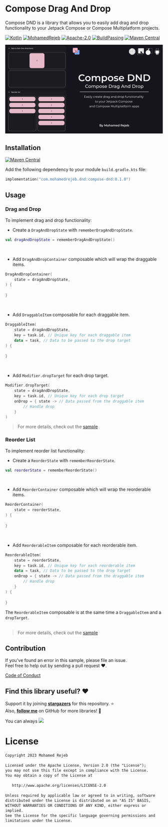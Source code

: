 # Compose Drag And Drop

Compose DND is a library that allows you to easily add drag and drop functionality to your Jetpack Compose or Compose Multiplatform projects.


[![Kotlin](https://img.shields.io/badge/kotlin-1.9.21-blue.svg?logo=kotlin)](http://kotlinlang.org)
[![MohamedRejeb](https://raw.githubusercontent.com/MohamedRejeb/MohamedRejeb/main/badges/mohamedrejeb.svg)](https://github.com/MohamedRejeb)
[![Apache-2.0](https://img.shields.io/badge/License-Apache%202.0-green.svg)](https://opensource.org/licenses/Apache-2.0)
[![BuildPassing](https://shields.io/badge/build-passing-brightgreen)](https://github.com/MohamedRejeb/compose-dnd/actions)
[![Maven Central](https://img.shields.io/maven-central/v/com.mohamedrejeb.dnd/compose-dnd)](https://search.maven.org/search?q=g:%22com.mohamedrejeb.dnd%22%20AND%20a:%compose-dnd%22)

![Compose DND thumbnail](docs/images/thumbnail.png)

## Installation

[![Maven Central](https://img.shields.io/maven-central/v/com.mohamedrejeb.dnd/compose-dnd)](https://search.maven.org/search?q=g:%22com.mohamedrejeb.dnd%22%20AND%20a:%compose-dnd%22)

Add the following dependency to your module `build.gradle.kts` file:

```kotlin
implementation("com.mohamedrejeb.dnd:compose-dnd:0.1.0")
```

## Usage

### Drag and Drop

To implement drag and drop functionality:
- Create a `DragAndDropState` with `rememberDragAndDropState`.

```kotlin
val dragAndDropState = rememberDragAndDropState()
```
<br>

- Add `DragAndDropContainer` composable which will wrap the draggable items.

```kotlin
DragAndDropContainer(
    state = dragAndDropState,
) {

}
```
<br>

- Add `DraggableItem` composable for each draggable item.

```kotlin
DraggableItem(
    state = dragAndDropState,
    key = task.id, // Unique key for each draggable item
    data = task, // Data to be passed to the drop target
) {

}
```
<br>

- Add `Modifier.dropTarget` for each drop target.

```kotlin
Modifier.dropTarget(
    state = dragAndDropState,
    key = task.id, // Unique key for each drop target
    onDrop = { state -> // Data passed from the draggable item
        // Handle drop
    }
)
```

> For more details, check out the [sample](https://github.com/MohamedRejeb/compose-dnd/tree/main/sample/common/src/commonMain/kotlin)

### Reorder List

To implement reorder list functionality:

- Create a `ReorderState` with `rememberReorderState`.

```kotlin
val reorderState = rememberReorderState()
```
<br>

- Add `ReorderContainer` composable which will wrap the reorderable items.

```kotlin
ReorderContainer(
    state = reorderState,
) {

}
```
<br>

- Add `ReorderableItem` composable for each reorderable item.

```kotlin
ReorderableItem(
    state = reorderState,
    key = task.id, // Unique key for each reorderable item
    data = task, // Data to be passed to the drop target
    onDrop = { state -> // Data passed from the draggable item
        // Handle drop
    }
) {

}
```

The `ReorderableItem` composable is at the same time a `DraggableItem` and a `dropTarget`. <br><br>

> For more details, check out the [sample](https://github.com/MohamedRejeb/compose-dnd/tree/main/sample/common/src/commonMain/kotlin)

## Contribution
If you've found an error in this sample, please file an issue. <br>
Feel free to help out by sending a pull request :heart:.

[Code of Conduct](https://github.com/MohamedRejeb/compose-dnd/blob/main/CODE_OF_CONDUCT.md)

## Find this library useful? :heart:
Support it by joining __[stargazers](https://github.com/MohamedRejeb/compose-dnd/stargazers)__ for this repository. :star: <br>
Also, __[follow me](https://github.com/MohamedRejeb)__ on GitHub for more libraries! 🤩

You can always <a href="https://www.buymeacoffee.com/MohamedRejeb"><img src="https://img.buymeacoffee.com/button-api/?text=Buy me a coffee&emoji=&slug=MohamedRejeb&button_colour=FFDD00&font_colour=000000&font_family=Cookie&outline_colour=000000&coffee_colour=ffffff"></a>

# License
```
Copyright 2023 Mohamed Rejeb

Licensed under the Apache License, Version 2.0 (the "License");
you may not use this file except in compliance with the License.
You may obtain a copy of the License at

   http://www.apache.org/licenses/LICENSE-2.0

Unless required by applicable law or agreed to in writing, software
distributed under the License is distributed on an "AS IS" BASIS,
WITHOUT WARRANTIES OR CONDITIONS OF ANY KIND, either express or implied.
See the License for the specific language governing permissions and
limitations under the License.
```
